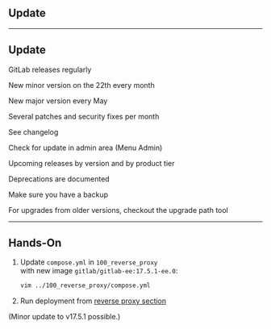 <!-- .slide: id="gitlab_update" class="vertical-center" -->

<i class="fa-duotone fa-rotate fa-8x fa-duotone-colors" style="float: right; color: grey;"></i>

## Update

---

## Update

<i class="fa-duotone fa-rotate fa-4x fa-duotone-colors" style="float: right;"></i>

GitLab releases regularly [](https://about.gitlab.com/releases/categories/releases/)

New minor version on the 22th every month

New major version every May

Several patches and security fixes per month

See changelog [](https://gitlab.com/gitlab-org/gitlab/-/blob/master/CHANGELOG.md)

Check for update in admin area (Menu <i class="fa-regular fa-arrow-right"></i> Admin)

Upcoming releases by version [](https://about.gitlab.com/upcoming-releases/) and by product tier [](https://about.gitlab.com/direction/paid_tiers/)

Deprecations are documented [](https://docs.gitlab.com/ee/update/deprecations)

Make sure you have a backup [](https://docs.gitlab.com/ee/raketasks/backup_restore.html)

For upgrades from older versions, checkout the upgrade path tool [](https://gitlab-com.gitlab.io/support/toolbox/upgrade-path/)

---

## Hands-On

1. Update `compose.yml` in `100_reverse_proxy`<br>with new image `gitlab/gitlab-ee:17.5.1-ee.0`: 

    ```bash
    vim ../100_reverse_proxy/compose.yml
    ```
    
1. Run deployment from [reverse proxy section](#/gitlab_traefik)

(Minor update to v17.5.1 possible.)
